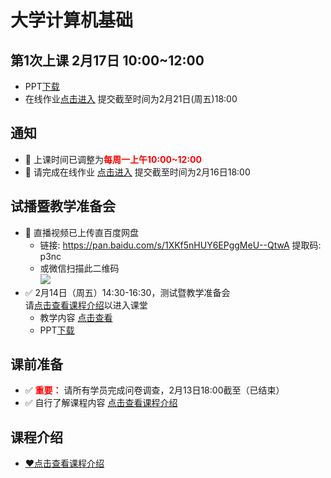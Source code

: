 # 大学计算机基础

## 第1次上课 2月17日 10:00~12:00
- PPT[下载](./1Python基本元素/幻灯片.pptx)
- 在线作业[点击进入](https://wj.qq.com/s2/5438927/3460/) 提交截至时间为2月21日(周五)18:00

## 通知
- 📢 上课时间已调整为<font color=red>**每周一上午10:00~12:00**</font>
- 📢 请完成在线作业 [点击进入](https://wj.qq.com/s2/5437518/7f40/) 提交截至时间为2月16日18:00

## 试播暨教学准备会
- 📢 直播视频已上传直百度网盘
  - 链接: https://pan.baidu.com/s/1XKf5nHUY6EPggMeU--QtwA 提取码: p3nc
  - 或微信扫描此二维码  
  ![](https://gitee.com/nixius/rb/raw/master/baiduqrcode.jpg)
- ✅ 2月14日（周五）14:30-16:30，测试暨教学准备会  
  请[点击查看课程介绍](./~课程介绍/readme.md)以进入课堂
  - 教学内容 [点击查看](./0试讲暨教学准备会/readme.md)
  - PPT[下载](./0试讲暨教学准备会/幻灯片.pptx)

## 课前准备
- ✅ <font color=red>**重要：**</font> 请所有学员完成问卷调查，2月13日18:00截至（已结束）
- ✅ 自行了解课程内容 [点击查看课程介绍](./~课程介绍/readme.md)

## 课程介绍
- [❤点击查看课程介绍](./~课程介绍/readme.md)